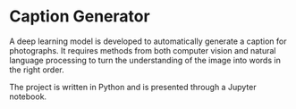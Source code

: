 # Caption Generator
A deep learning model is developed to automatically generate a caption for photographs. It requires methods from both computer vision and natural language processing to turn the understanding of the image into words in the right order.

The project is written in Python and is presented through a Jupyter notebook.
